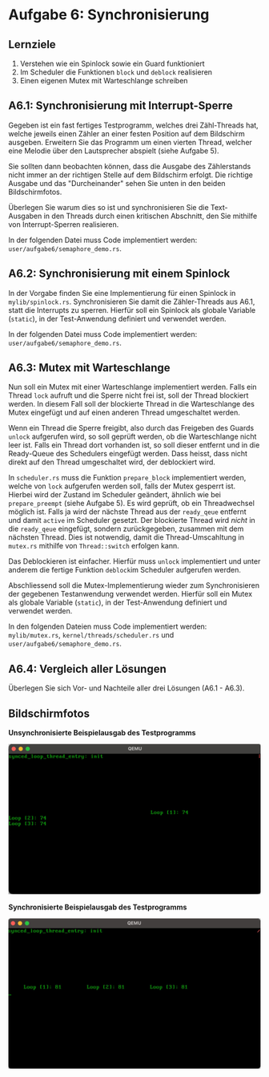 # Aufgabe 6: Synchronisierung

## Lernziele
1. Verstehen wie ein Spinlock sowie ein Guard funktioniert
2. Im Scheduler die Funktionen `block` und `deblock` realisieren  
3. Einen eigenen Mutex mit Warteschlange schreiben 


## A6.1: Synchronisierung mit Interrupt-Sperre
Gegeben ist ein fast fertiges Testprogramm, welches drei Zähl-Threads hat, welche jeweils einen Zähler an einer festen Position auf dem Bildschirm ausgeben. Erweitern Sie das Programm um einen vierten Thread, welcher eine Melodie über den Lautsprecher abspielt (siehe Aufgabe 5).

Sie sollten dann beobachten können, dass die Ausgabe des Zählerstands nicht immer an der richtigen Stelle auf dem Bildschirm erfolgt. Die richtige Ausgabe und das "Durcheinander" sehen Sie unten in den beiden Bildschirmfotos.

Überlegen Sie warum dies so ist und synchronisieren Sie die Text-Ausgaben in den Threads durch einen kritischen Abschnitt, den Sie mithilfe von Interrupt-Sperren realisieren. 

In der folgenden Datei muss Code implementiert werden: `user/aufgabe6/semaphore_demo.rs`.


## A6.2: Synchronisierung mit einem Spinlock
In der Vorgabe finden Sie eine Implementierung für einen Spinlock in `mylib/spinlock.rs`. Synchronisieren Sie damit die Zähler-Threads aus A6.1, statt die Interrupts zu sperren. Hierfür soll ein Spinlock als globale Variable (`static`), in der Test-Anwendung definiert und verwendet werden.

In der folgenden Datei muss Code implementiert werden: `user/aufgabe6/semaphore_demo.rs`.


## A6.3: Mutex mit Warteschlange
Nun soll ein Mutex mit einer Warteschlange implementiert werden. Falls ein Thread `lock` aufruft und die Sperre nicht frei ist, soll der Thread blockiert werden. In diesem Fall soll der blockierte Thread in die Warteschlange des Mutex eingefügt und auf einen anderen Thread umgeschaltet werden. 

Wenn ein Thread die Sperre freigibt, also durch das Freigeben des Guards `unlock` aufgerufen wird, so soll geprüft werden, ob die Warteschlange nicht leer ist. Falls ein Thread dort vorhanden ist, so soll dieser entfernt und in die Ready-Queue des Schedulers eingefügt werden. Dass heisst, dass nicht direkt auf den Thread umgeschaltet wird, der deblockiert wird.

In `scheduler.rs` muss die Funktion `prepare_block` implementiert werden, welche von `lock` aufgerufen werden soll, falls der Mutex gesperrt ist. Hierbei wird der Zustand im Scheduler geändert, ähnlich wie bei `prepare_preempt` (siehe Aufgabe 5). Es wird geprüft, ob ein Threadwechsel möglich ist. Falls ja wird der nächste Thread aus der `ready_qeue` entfernt und damit `active` im Scheduler gesetzt. Der blockierte Thread wird *nicht* in die `ready_qeue` eingefügt, sondern zurückgegeben, zusammen mit dem nächsten Thread. Dies ist notwendig, damit die Thread-Umscahltung in `mutex.rs` mithilfe von `Thread::switch` erfolgen kann.

Das Deblockieren ist einfacher. Hierfür muss `unlock` implementiert und unter anderem die fertige  Funktion `deblock`im Scheduler aufgerufen werden. 

Abschliessend soll die Mutex-Implementierung wieder zum Synchronisieren der gegebenen Testanwendung verwendet werden. Hierfür soll ein Mutex als globale Variable (`static`), in der Test-Anwendung definiert und verwendet werden.

In den folgenden Dateien muss Code implementiert werden: `mylib/mutex.rs`, `kernel/threads/scheduler.rs` und `user/aufgabe6/semaphore_demo.rs`. 


## A6.4: Vergleich aller Lösungen
Überlegen Sie sich Vor- und Nachteile aller drei Lösungen (A6.1 - A6.3).

## Bildschirmfotos


**Unsynchronisierte Beispielausgab des Testprogramms**

![MTHR](img/mthr-bad.jpg)

**Synchronisierte Beispielausgab des Testprogramms**

![MTHR](img/mthr-correct.jpg)
